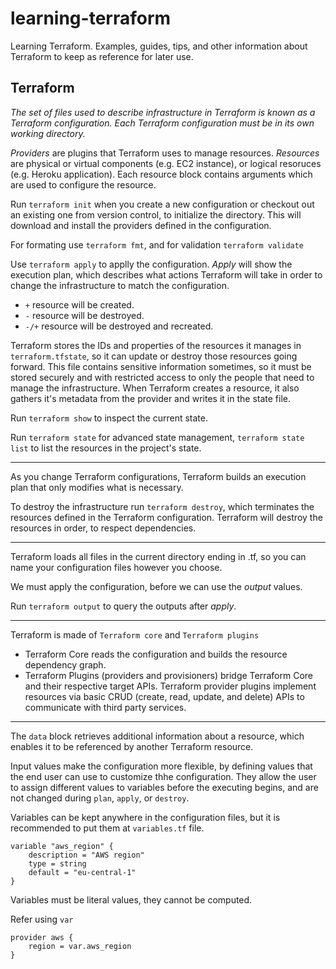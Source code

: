 # learning-terraform
Learning Terraform. Examples, guides, tips, and other information about Terraform to keep as reference for later use.

## Terraform

_The set of files used to describe infrastructure in Terraform is known as a Terraform configuration._
_Each Terraform configuration must be in its own working directory._

*Providers* are plugins that Terraform uses to manage resources.
*Resources* are physical or virtual components (e.g. EC2 instance), or logical resoruces (e.g. Heroku application). Each resource block contains arguments which are used to configure the resource.

Run ```terraform init``` when you create a new configuration or checkout out an existing one from version control, to initialize the directory.
This will download and install the providers defined in the configuration.

For formating use ```terraform fmt```, and for validation ```terraform validate```

Use ```terraform apply``` to applly the configuration.
_Apply_ will show the execution plan, which describes what actions Terraform will take in order to change the infrastructure to match the configuration.


* ```+``` resource will be created.
* ```-``` resource will be destroyed.
* ```-/+``` resource will be destroyed and recreated.

Terraform stores the IDs and properties of the resources it manages in ```terraform.tfstate```, so it can update or destroy those resources going forward.
This file contains sensitive information sometimes, so it must be stored securely and with restricted access to only the people that need to manage the infrastructure.
When Terraform creates a resource, it also gathers it's metadata from the provider and writes it in the state file.

Run ```terraform show``` to inspect the current state.

Run ```terraform state``` for advanced state management, ```terraform state list``` to list the resources in the project's state.

---

As you change Terraform configurations, Terraform builds an execution plan that only modifies what is necessary.

To destroy the infrastructure run ```terraform destroy```, which terminates the resources defined in the Terraform configuration.
Terraform will destroy the resources in order, to respect dependencies.

---

Terraform loads all files in the current directory ending in .tf, so you can name your configuration files however you choose.

We must apply the configuration, before we can use the _output_ values.

Run ```terraform output``` to query the outputs after _apply_.

---

Terraform is made of `Terraform core` and `Terraform plugins`

* Terraform Core reads the configuration and builds the resource dependency graph.
* Terraform Plugins (providers and provisioners) bridge Terraform Core and their respective target APIs. Terraform provider plugins implement resources via basic CRUD (create, read, update, and delete) APIs to communicate with third party services.

---

The `data` block retrieves additional information about a resource, which enables it to be referenced by another Terraform resource.

Input values make the configuration more flexible, by defining values that the end user can use to customize thhe configuration. They allow the user to assign different values to variables before the executing begins, and are not changed during `plan`, `apply`, or `destroy`.

Variables can be kept anywhere in the configuration files, but it is recommended to put them at `variables.tf` file.

```hcl
variable "aws_region" {
    description = "AWS region"
    type = string
    default = "eu-central-1"
}
```

Variables must be literal values, they cannot be computed.

Refer using `var`

```
provider aws {
    region = var.aws_region
}
```


